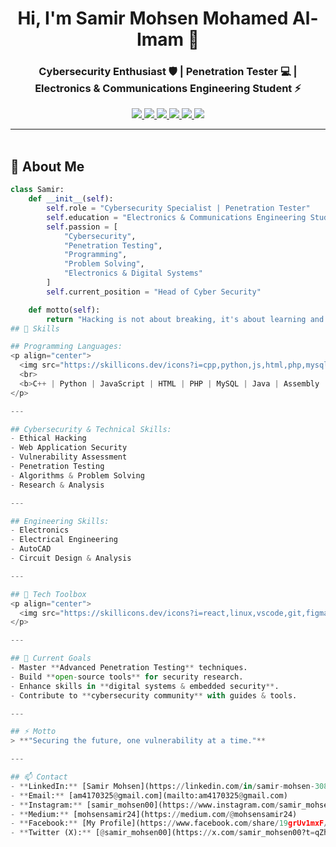 <h1 align="center">Hi, I'm Samir Mohsen Mohamed Al-Imam 👋</h1>
<h3 align="center">Cybersecurity Enthusiast 🛡️ | Penetration Tester 💻 | Electronics & Communications Engineering Student ⚡</h3>

<p align="center">
  <a href="https://linkedin.com/in/samir-mohsen-3085b2283" target="_blank">
    <img src="https://img.shields.io/badge/LinkedIn-0077B5?style=for-the-badge&logo=linkedin&logoColor=white" />
  </a>
  <a href="mailto:am4170325@gmail.com" target="_blank">
    <img src="https://img.shields.io/badge/Email-D14836?style=for-the-badge&logo=gmail&logoColor=white" />
  </a>
  <a href="https://www.instagram.com/samir_mohsen00?igsh=MWswMjF4aW80YW8zcw==" target="_blank">
    <img src="https://img.shields.io/badge/Instagram-E4405F?style=for-the-badge&logo=instagram&logoColor=white" />
  </a>
  <a href="https://medium.com/@mohsensamir24" target="_blank">
    <img src="https://img.shields.io/badge/Medium-000000?style=for-the-badge&logo=medium&logoColor=white" />
  </a>
  <a href="https://www.facebook.com/share/19grUv1mxF/" target="_blank">
    <img src="https://img.shields.io/badge/Facebook-1877F2?style=for-the-badge&logo=facebook&logoColor=white" />
  </a>
  <a href="https://x.com/samir_mohsen00?t=qZhQV2cqE0RPyyi5rvF_7g&s=09" target="_blank">
    <img src="https://img.shields.io/badge/Twitter(X)-000000?style=for-the-badge&logo=x&logoColor=white" />
  </a>
</p>

---

<img src="https://media.giphy.com/media/3o7abKhOpu0NwenH3O/giphy.gif" width="100%" height="3px" />

## 🚀 About Me

```python
class Samir:
    def __init__(self):
        self.role = "Cybersecurity Specialist | Penetration Tester"
        self.education = "Electronics & Communications Engineering Student at Delta University"
        self.passion = [
            "Cybersecurity",
            "Penetration Testing",
            "Programming",
            "Problem Solving",
            "Electronics & Digital Systems"
        ]
        self.current_position = "Head of Cyber Security"

    def motto(self):
        return "Hacking is not about breaking, it's about learning and securing!"
## 🧠 Skills

## Programming Languages:
<p align="center"> 
  <img src="https://skillicons.dev/icons?i=cpp,python,js,html,php,mysql,java,bash" /> 
  <br> 
  <b>C++ | Python | JavaScript | HTML | PHP | MySQL | Java | Assembly | Bash</b> 
</p>

---

## Cybersecurity & Technical Skills:
- Ethical Hacking  
- Web Application Security  
- Vulnerability Assessment  
- Penetration Testing  
- Algorithms & Problem Solving  
- Research & Analysis  

---

## Engineering Skills:
- Electronics  
- Electrical Engineering  
- AutoCAD  
- Circuit Design & Analysis  

---

## 🧰 Tech Toolbox
<p align="center"> 
  <img src="https://skillicons.dev/icons?i=react,linux,vscode,git,figma,postman" />
</p>

---

## 🌟 Current Goals
- Master **Advanced Penetration Testing** techniques.  
- Build **open-source tools** for security research.  
- Enhance skills in **digital systems & embedded security**.  
- Contribute to **cybersecurity community** with guides & tools.  

---

## ⚡️ Motto
> **"Securing the future, one vulnerability at a time."**

---

## 📫 Contact
- **LinkedIn:** [Samir Mohsen](https://linkedin.com/in/samir-mohsen-3085b2283)  
- **Email:** [am4170325@gmail.com](mailto:am4170325@gmail.com)  
- **Instagram:** [samir_mohsen00](https://www.instagram.com/samir_mohsen00?igsh=MWswMjF4aW80YW8zcw==)  
- **Medium:** [mohsensamir24](https://medium.com/@mohsensamir24)  
- **Facebook:** [My Profile](https://www.facebook.com/share/19grUv1mxF/)  
- **Twitter (X):** [@samir_mohsen00](https://x.com/samir_mohsen00?t=qZhQV2cqE0RPyyi5rvF_7g&s=09)

